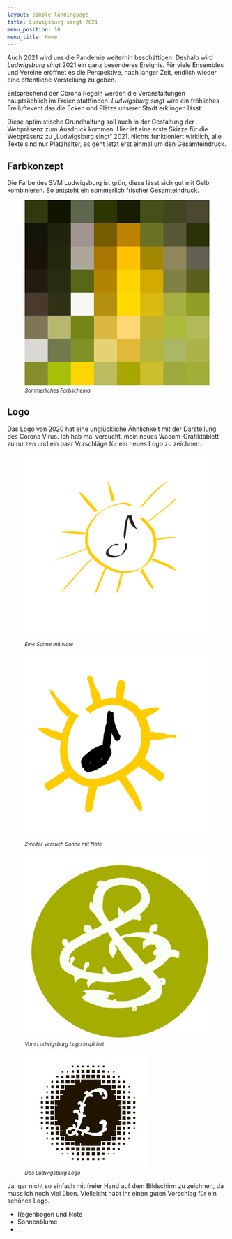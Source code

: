 ```yaml
---
layout: simple-landingpage
title: Ludwigsburg singt 2021
menu_position: 10
menu_title: Home
---
```

Auch 2021 wird uns die Pandemie weiterhin beschäftigen.
Deshalb wird _Ludwigsburg singt_ 2021 ein ganz besonderes Ereignis.
Für viele Ensembles und Vereine eröffnet es die Perspektive, nach langer Zeit,
endlich wieder eine öffentliche Vorstellung zu geben. 

Entsprechend der Corona Regeln werden die Veranstaltungen hauptsächlich 
im Freien stattfinden. _Ludwigsburg singt_ wird ein fröhliches 
Freiluftevent das die Ecken und Plätze unserer Stadt erklingen lässt.

Diese optimistische Grundhaltung soll auch in der Gestaltung der Webpräsenz 
zum Ausdruck kommen. Hier ist eine erste Skizze für die 
Webpräsenz zu „Ludwigsburg singt“ 2021. Nichts funktioniert wirklich, 
alle Texte sind nur Platzhalter, es geht jetzt erst einmal um den Gesamteindruck.


## Farbkonzept

Die Farbe des SVM Ludwigsburg ist grün, diese lässt sich 
gut mit Gelb kombinieren. So entsteht ein sommerlich frischer Gesamteindruck.

<div class="row">
   <div class="col-md-3">
     <figure>
       <img src="assets/img/draft-logo/Blumen_im_SommerPalette.png" alt="Farbschema" class="img-fluid">     
       <figcaption><i><small>Sommerliches Farbschema</small></i></figcaption>
    </figure> 
   </div>
    <div class="col-md"></div>
</div>

## Logo
Das Logo von 2020 hat eine unglückliche Ähnlichkeit mit der Darstellung des Corona Virus. 
Ich hab mal versucht, mein neues Wacom-Grafiktablett zu nutzen und ein paar Vorschläge 
für ein neues Logo zu zeichnen. 

<div class="row">
   <div class="col-2">
     <figure>
       <img src="assets/img/draft-logo/sonne_1.svg" alt="Sonne" class="img-fluid">     
       <figcaption><i><small>Eine Sonne mit Note</small></i></figcaption>
    </figure> 
   </div>
      <div class="col-2">
        <figure>
          <img src="assets/img/draft-logo/sonne2.svg" alt="Sonne 2" class="img-fluid">     
          <figcaption><i><small>Zweiter Versuch Sonne mit Note</small></i></figcaption>
       </figure> 
      </div>
      <div class="col-2">
         <figure>
            <img src="assets/img/draft-logo/g-schluessel.svg" alt="g-Schlüssel" class="img-fluid">     
            <figcaption><i><small>Vom Ludwigsburg Logo inspiriert</small></i></figcaption>
          </figure> 
      </div>
      <div class="col-2">
       <figure>
         <img src="assets/img/draft-logo/Ludwigsburg-Logo.jpg" alt="g-Schlüssel" class="img-fluid">     
          <figcaption><i><small>Das Ludwigsburg Logo</small></i></figcaption>
         </figure> 
       </div>
    <div class="col"></div>
</div>

Ja, gar nicht so einfach mit freier Hand auf dem Bildschirm zu zeichnen, da muss ich noch viel üben.
Vielleicht habt ihr einen guten Vorschlag für ein schönes Logo.

- Regenbogen und Note
- Sonnenblume
- …
